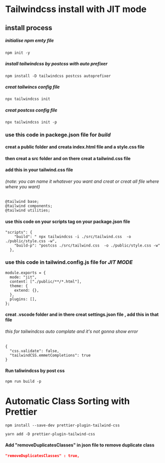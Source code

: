 # Tailwindcss install with JIT mode

## install process

##### initialise npm emty file

```
npm init -y
```

##### install tailwindcss by postcss with auto prefixer

```
npm install -D tailwindcss postcss autoprefixer
```

##### creat tailwincs config file

```
npx tailwindcss init
```

##### creat postcss config file 
```
npx tailwindcss init -p
```
### use this code in **packege.json** file for _build_

#### creat a public  folder  and creata index.html file  and a **style.css** file 
#### then  creat a src folder  and on there creat a **tailwind.css** file 

#### add this in your **tailwind.css** file 
###### *(note: you can name it whatever you want and creat or creat  all file where where you want)*
```
@tailwind base;
@tailwind components;
@tailwind utilities;
```


#### use this code on  your scripts tag  on your  package.json file  
```
"scripts": {
    "build": " npx tailwindcss -i ./src/tailwind.css  -o ./public/style.css -w",
    "build-p": "postcss ./src/tailwind.css  -o ./public/style.css -w"
  },
```

### use this code in **tailwind.config.js file** for _JIT MODE_

```
module.exports = {
  mode: "jit",
  content: ["./public/**/*.html"],
  theme: {
    extend: {},
  },
  plugins: [],
};

```

#### creat .vscode folder  and in there  creat settings.json file , add this in that file 
###### this for tailwindcss auto complate and it's not gonna show error 

```
{
  "css.validate": false,
  "tailwindCSS.emmetCompletions": true
}

```

#### Run taliwindcss by post css 

```
npm run build -p 
```


# Automatic Class Sorting with Prettier
```npm
npm install --save-dev prettier-plugin-tailwind-css
```
 ```yarn
 yarn add -D prettier-plugin-tailwind-css
 ```


#### Add "removeDuplicatesClasses" in  json file to remove duplicate  class  
```json
"removeDuplicatesClasses" : true,
```

